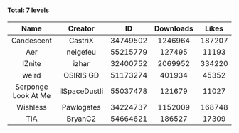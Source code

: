 #### Total: 7 levels

| Name | Creator | ID | Downloads | Likes |
|:---:|:---:|:---:|:---:|:---:|
| Candescent | CastriX | 34749502 | 1246964 | 187207
| Aer | neigefeu | 55215779 | 127495 | 11193
| IZnite | izhar | 32400752 | 2069952 | 334220
| weird | OSIRIS GD | 51173274 | 401934 | 45352
| Serponge Look At Me | iISpaceDustIi | 55037478 | 121679 | 11027
| Wishless | Pawlogates | 34224737 | 1152009 | 168748
|  TIA | BryanC2 | 54664621 | 186527 | 17309
